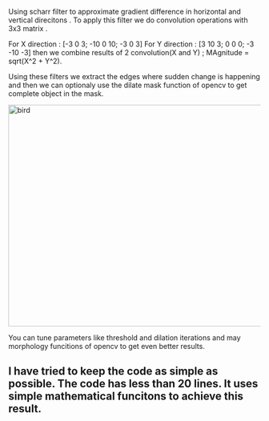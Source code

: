 Using scharr filter to approximate gradient difference in horizontal and vertical direcitons . To apply this filter we do convolution operations with 3x3 matrix .

For X direction : [-3 0 3; -10 0 10; -3 0 3]
For Y direction : [3 10 3; 0 0 0; -3 -10 -3]
then we combine results of 2 convolution(X and Y) ; MAgnitude = sqrt(X^2 + Y^2).

Using these filters we extract the edges where sudden change is happening and then we can optionaly use the dilate mask function of opencv to get complete object in the mask.


<img width="618" height="443" alt="bird" src="https://github.com/user-attachments/assets/8366b0b4-0f0a-4e79-82ac-a43fa8116f92" />

You can tune parameters like threshold and dilation iterations and may morphology funcitions of opencv to get even better results.



## I have tried to keep the code as simple as possible. The code has less than 20 lines. It uses simple mathematical funcitons to achieve this result.
